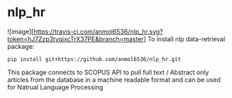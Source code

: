 # nlp_hr
![image][https://travis-ci.com/anmol6536/nlp_hr.svg?token=hJ7Zzp3tyqjxcTrX37PE&branch=master]
To install nlp data-retrieval package:

  `pip install git+https://github.com/anmol6536/nlp_hr.git`

This package connects to SCOPUS API to pull full text / Abstract only articles from the database in a machine readable format and can be used for Natrual Language Processing
